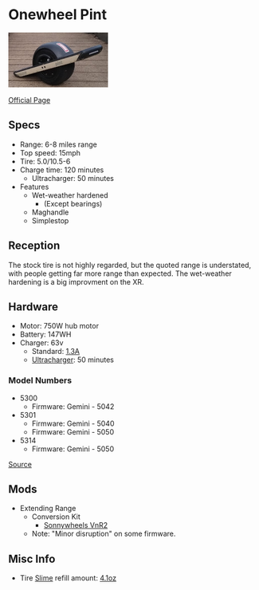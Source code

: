 # Onewheel Pint

![Pint](media/pint-200.jpg)

[Official Page](https://onewheel.com/products/pint)

## Specs

* Range: 6-8 miles range
* Top speed: 15mph
* Tire: 5.0/10.5-6
* Charge time: 120 minutes
  * Ultracharger: 50 minutes
* Features
  * Wet-weather hardened
    * (Except bearings)
  * Maghandle
  * Simplestop

## Reception

The stock tire is not highly regarded, but the quoted range is understated, with people getting far more range than expected.  The wet-weather hardening is a big improvment on the XR.

## Hardware

* Motor: 750W hub motor
* Battery: 147WH
* Charger: 63v
  * Standard: [1.3A](https://www.reddit.com/r/onewheel/comments/cks79d/pint_chargerultracharger_amperage/)
  * [Ultracharger](https://onewheel.com/products/pint-ultracharger): 50 minutes 

### Model Numbers

  * 5300
    * Firmware: Gemini - 5042
  * 5301
    * Firmware: Gemini - 5040
    * Firmware: Gemini - 5050
  * 5314
    * Firmware: Gemini - 5050

[Source](https://www.reddit.com/r/onewheel/comments/efoxzx/pint_hardwarefirmware_versions_bluetooth/)

## Mods
* Extending Range
  * Conversion Kit
    * [Sonnywheels VnR2](https://sonnywheels.com/products/pint-greenworks-extender-rnr-compete-kit-backpack?_pos=1&_sid=f4eb96a1c&_ss=r)
  * Note: "Minor disruption" on some firmware.

## Misc Info
* Tire [Slime](https://www.slime.com/) refill amount: [4.1oz](https://www.reddit.com/r/onewheelpint/comments/ggj5mf/bestcheapest_place_to_buy_replacement_tires/fqx2n31?utm_source=share&utm_medium=web2x)
